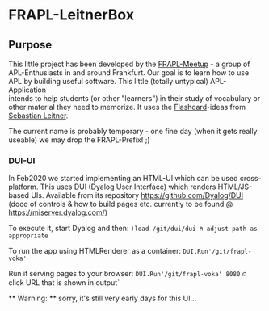 # FRAPL-LeitnerBox

## Purpose

This little project has been developed by the [FRAPL-Meetup](https://www.meetup.com/de-DE/Frankfurt-APLers/) - a group of APL-Enthusiasts in and around Frankfurt.
Our goal is to learn how to use APL by building useful software. This little (totally untypical) APL-Application  
intends to help students (or other "learners") in their study of vocabulary or other material they need to memorize. It uses the [Flashcard](https://wikipedia.org/wiki/Flashcard)-ideas from [Sebastian Leitner](https://de.wikipedia.org/wiki/Sebastian_Leitner).

The current name is probably temporary - one fine day (when it gets really useable) we may drop the FRAPL-Prefix! ;)

### DUI-UI 
In Feb2020 we started implementing an HTML-UI which can be used cross-platform. This uses DUI (Dyalog User Interface) which renders HTML/JS-based UIs.
Available from its repository https://github.com/Dyalog/DUI (doco of controls & how to build pages etc. currently to be found @ https://miserver.dyalog.com/)

To execute it, start Dyalog and then:
`)load /git/dui/dui ⍝ adjust path as appropriate`

To run the app using HTMLRenderer as a container:
`DUI.Run'/git/frapl-voka'`

Run it serving pages to your browser:
`DUI.Run'/git/frapl-voka' 8080`  ⍝ click URL that is shown in output`

** Warning: ** sorry, it's still very early days for this UI...
